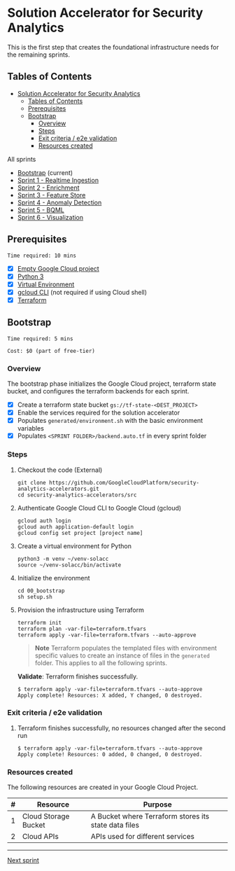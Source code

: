 
# Solution Accelerator for Security Analytics

This is the first step that creates the foundational infrastructure needs for the remaining sprints.

## Tables of Contents

- [Solution Accelerator for Security Analytics](#solution-accelerator-for-security-analytics)
  - [Tables of Contents](#tables-of-contents)
  - [Prerequisites](#prerequisites)
  - [Bootstrap](#bootstrap)
    - [Overview](#overview)
    - [Steps](#steps)
    - [Exit criteria / e2e validation](#exit-criteria--e2e-validation)
    - [Resources created](#resources-created)

All sprints

- [Bootstrap](../00_bootstrap/README.md) (current)
- [Sprint 1 - Realtime Ingestion](../01_realtime_ingestion/README.md)
- [Sprint 2 - Enrichment](../02_enrichment_dataflow/README.md)
- [Sprint 3 - Feature Store](../03_feature_store/README.md)
- [Sprint 4 - Anomaly Detection](../04_anomaly_detection/README.md)
- [Sprint 5 - BQML](../05_bqml/README.md)
- [Sprint 6 - Visualization](../06_visualization/README.md)

## Prerequisites

```Time required: 10 mins```

- [x] [Empty Google Cloud project](https://cloud.google.com/resource-manager/docs/creating-managing-projects)
- [x] [Python 3](https://cloud.google.com/python/docs/setup)
- [x] [Virtual Environment](https://cloud.google.com/python/docs/setup#installing_and_using_virtualenv)
- [x] [gcloud CLI](https://cloud.google.com/sdk/docs/install-sdk) (not required if using Cloud shell)
- [x] [Terraform](https://developer.hashicorp.com/terraform/tutorials/gcp-get-started/install-cli)

## Bootstrap

```Time required: 5 mins```

```Cost: $0 (part of free-tier)```

### Overview

The bootstrap phase initializes the Google Cloud project, terraform state bucket, and configures the terraform backends for each sprint.

- [x] Create a terraform state bucket `gs://tf-state-<DEST_PROJECT>`
- [x] Enable the services required for the solution accelerator
- [x] Populates `generated/environment.sh` with the basic environment variables
- [x] Populates `<SPRINT FOLDER>/backend.auto.tf` in every sprint folder

### Steps

1. Checkout the code (External)

    ```console
    git clone https://github.com/GoogleCloudPlatform/security-analytics-accelerators.git
    cd security-analytics-accelerators/src
    ```

2. Authenticate Google Cloud CLI to Google Cloud (gcloud)

    ```console
    gcloud auth login
    gcloud auth application-default login
    gcloud config set project [project name]
    ```

3. Create a virtual environment for Python

    ```console
    python3 -m venv ~/venv-solacc
    source ~/venv-solacc/bin/activate
    ```

4. Initialize the environment

    ```console
    cd 00_bootstrap
    sh setup.sh
    ```

5. Provision the infrastructure using Terraform

    ```console
    terraform init 
    terraform plan -var-file=terraform.tfvars
    terraform apply -var-file=terraform.tfvars --auto-approve
    ```

    > **Note**
    > Terraform populates the templated files with environment specific values to create an instance of files in the `generated` folder. This applies to all the following sprints.

    **Validate**: Terraform finishes successfully.

    ```console
    $ terraform apply -var-file=terraform.tfvars --auto-approve
    Apply complete! Resources: X added, Y changed, 0 destroyed.
    ```

### Exit criteria / e2e validation

1. Terraform finishes successfully, no resources changed after the second run

    ```console
    $ terraform apply -var-file=terraform.tfvars --auto-approve
    Apply complete! Resources: 0 added, 0 changed, 0 destroyed.
    ```

### Resources created

The following resources are created in your Google Cloud Project.

| # | Resource | Purpose |
|---|---|---|
| 1 | Cloud Storage Bucket | A Bucket where Terraform stores its state data files |
| 2 | Cloud APIs | APIs used for different services |

---
[Next sprint](../01_realtime_ingestion/README.md)
